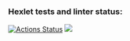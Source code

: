 ### Hexlet tests and linter status:
[![Actions Status](https://github.com/unsafe3007/python-project-lvl1/workflows/hexlet-check/badge.svg)](https://github.com/unsafe3007/python-project-lvl1/actions)
<a href="https://codeclimate.com/github/unsafe3007/python-project-lvl1/maintainability"><img src="https://api.codeclimate.com/v1/badges/b0e7094cd06d30776d77/maintainability" /></a>

